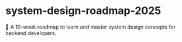 # system-design-roadmap-2025
🚀 A 10-week roadmap to learn and master system design concepts for backend developers.
